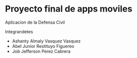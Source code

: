# Proyecto final de apps moviles
Aplicacion de la Defensa Civil

Integrandetes
- Ashanty Almaly Vasquez Vasquez
- Abel Junior Restituyo Figuereo
- Job Jefferson Perez Cabrera

